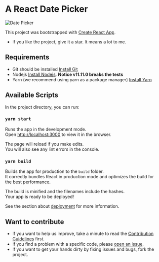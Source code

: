 # A React Date Picker

![Date Picker][1]

[1]: https://hropperm.sirv.com/Dev/picker.gif 

This project was bootstrapped with [Create React App](https://github.com/facebook/create-react-app).

- If you like the project, give it a star. It means a lot to me.

## Requirements

- Git should be installed [Install Git](https://git-scm.com/downloads)
- Nodejs [Install Nodejs](https://nodejs.org/en/download/). **Notice v11.11.0 breaks the tests**
- Yarn (we recommend using yarn as a package manager) [Install Yarn](https://yarnpkg.com/en/)

## Available Scripts

In the project directory, you can run:

### `yarn start`

Runs the app in the development mode.<br />
Open [http://localhost:3000](http://localhost:3000) to view it in the browser.

The page will reload if you make edits.<br />
You will also see any lint errors in the console.

### `yarn build`

Builds the app for production to the `build` folder.<br />
It correctly bundles React in production mode and optimizes the build for the best performance.

The build is minified and the filenames include the hashes.<br />
Your app is ready to be deployed!

See the section about [deployment](https://facebook.github.io/create-react-app/docs/deployment) for more information.

## Want to contribute

* If you want to help us improve, take a minute to read the [Contribution Guidelines](/CONTRIBUTING.md) first.
* If you find a problem with a specific code, please [open an issue](https://github.com/fobabs/date-picker/issues/new).
* If you want to get your hands dirty by fixing issues and bugs, fork the project.

